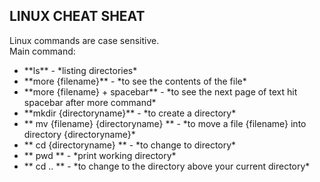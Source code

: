 ## LINUX CHEAT SHEAT

Linux commands are case sensitive. <br>
Main command: <br>
<ul>
  <li>**ls** - *listing directories* <br> </li>
  <li>**more {filename}**  - *to see the contents of the file* <br> </li>
  <li>**more {filename} + spacebar** - *to see the next page of text hit spacebar after more command* <br> </li>
  <li>**mkdir {directoryname}** - *to create a directory* <br> </li>
  <li>** mv {filename} {directoryname} ** - *to move a file {filename} into directory {directoryname}* <br> </li>
  <li>** cd {directoryname} ** - *to change to directory* <br> </li>
  <li>** pwd ** - *print working directory* <br> </li>
  <li>** cd .. ** - *to change to the directory above your current directory* <br> </li>
</ul>
